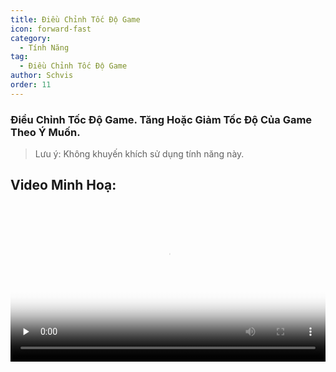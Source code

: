 ```yaml
---
title: Điều Chỉnh Tốc Độ Game
icon: forward-fast
category:
  - Tính Năng
tag:
  - Điều Chỉnh Tốc Độ Game
author: Schvis
order: 11
---
```


### Điều Chỉnh Tốc Độ Game. Tăng Hoặc Giảm Tốc Độ Của Game Theo Ý Muốn.

>Lưu ý: Không khuyến khích sử dụng tính năng này.

## Video Minh Hoạ:

<video controls preload="none" width="100%" poster="https://nextcloud.atruicardona.xyz/s/5r8a7BqXMBbSWry/preview"><source src="https://nextcloud.atruicardona.xyz/s/5r8a7BqXMBbSWry/download" type="video/mp4"></video>
